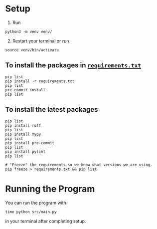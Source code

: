 # Setup

1.  Run

```
python3 -m venv venv/
```

2. Restart your terminal or run

```
source venv/bin/activate
```

## To install the packages in [`requirements.txt`](requirements.txt)

```
pip list
pip install -r requirements.txt
pip list
pre-commit install
pip list
```

## To install the latest packages

```
pip list
pip install ruff
pip list
pip install mypy
pip list
pip install pre-commit
pip list
pip install pylint
pip list

# "Freeze" the requirements so we know what versions we are using.
pip freeze > requirements.txt && pip list
```

# Running the Program

You can run the program with

```
time python src/main.py
```

in your terminal after completing setup.
